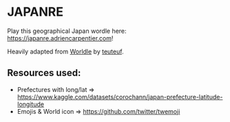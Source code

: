 # JAPANRE

Play this geographical Japan wordle here: https://japanre.adriencarpentier.com!

Heavily adapted from [Worldle](https://worldle.teuteuf.fr/) by [teuteuf](https://github.com/teuteuf/).

## Resources used:

- Prefectures with long/lat => https://www.kaggle.com/datasets/corochann/japan-prefecture-latitude-longitude
- Emojis & World icon => https://github.com/twitter/twemoji